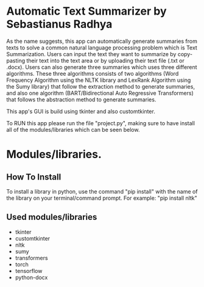 # Automatic Text Summarizer by Sebastianus Radhya
As the name suggests, this app can automatically generate summaries from texts to solve a common natural language processing problem which is Text Summarization.
Users can input the text they want to summarize by copy-pasting their text into the text area or by uploading their text file (.txt or .docx). Users can also generate
three summaries which uses three different algorithms. These three algorithms consists of two algorithms (Word Frequency Algorithm using the NLTK library and LexRank Algorithm using the Sumy library) that follow the extraction method to generate
summaries, and also one algorithm (BART/Bidirectional Auto Regressive Transformers) that follows the abstraction method to generate summaries.

This app's GUI is build using tkinter and also customtkinter.

To RUN this app please run the file "project.py", making sure to have install all of the modules/libraries which can be seen below.

# Modules/libraries.
## How To Install
To install a library in python, use the command "pip install" with the name of the library on your terminal/command prompt.
For example: "pip install nltk"

## Used modules/libraries
- tkinter
- customtkinter
- nltk
- sumy
- transformers
- torch
- tensorflow
- python-docx


